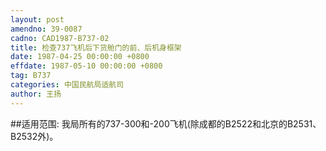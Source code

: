 ```yaml
---
layout: post
amendno: 39-0087
cadno: CAD1987-B737-02
title: 检查737飞机后下货舱门的前、后机身框架
date: 1987-04-25 00:00:00 +0800
effdate: 1987-05-10 00:00:00 +0800
tag: B737
categories: 中国民航局适航司
author: 王扬
---
```


##适用范围:
我局所有的737-300和-200飞机(除成都的B2522和北京的B2531、B2532外)。

